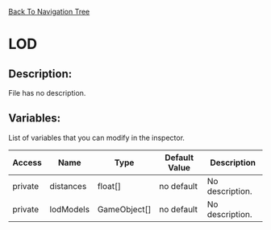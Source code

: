 [Back To Navigation Tree](https://wesleywh.github.io/githubpages/docs/navigation.html)
# LOD

## Description:
File has no description.

## Variables:
List of variables that you can modify in the inspector.

|Access|Name|Type|Default Value|Description|
|---|---|---|---|---|
|private|distances|float[]|no default|No description.|
|private|lodModels|GameObject[]|no default|No description.|
